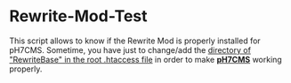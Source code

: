 # Rewrite-Mod-Test

This script allows to know if the Rewrite Mod is properly installed for pH7CMS. Sometime, you have just to change/add the [directory of "RewriteBase" in the root .htaccess file](https://github.com/pH7Software/pH7-Social-Dating-CMS/blob/master/.htaccess#L15-L19) in order to make **[pH7CMS](https://github.com/pH7Software/pH7-Social-Dating-CMS)** working properly.
